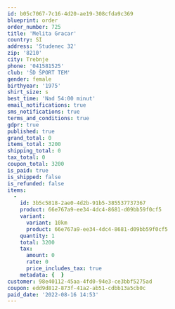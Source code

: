 ```yaml
---
id: b05c7067-7c16-4d20-ae19-308cfda9c369
blueprint: order
order_number: 725
title: 'Melita Gracar'
country: SI
address: 'Studenec 32'
zip: '8210'
city: Trebnje
phone: '041581525'
club: 'ŠD ŠPORT TEM'
gender: female
birthyear: '1975'
shirt_size: s
best_time: 'Nad 54:00 minut'
email_notifications: true
sms_notifications: true
terms_and_conditions: true
gdpr: true
published: true
grand_total: 0
items_total: 3200
shipping_total: 0
tax_total: 0
coupon_total: 3200
is_paid: true
is_shipped: false
is_refunded: false
items:
  -
    id: 3b5c5818-2ae0-4d2b-91b5-385537737367
    product: 66e767a9-ee34-4dc4-8681-d09bb59f0cf5
    variant:
      variant: 10km
      product: 66e767a9-ee34-4dc4-8681-d09bb59f0cf5
    quantity: 1
    total: 3200
    tax:
      amount: 0
      rate: 0
      price_includes_tax: true
    metadata: {  }
customer: 98e40112-45aa-4fd0-94e3-ce3bbf5275ad
coupon: edd9d812-873f-41a2-ab51-cdbb13a5cb0c
paid_date: '2022-08-16 14:53'
---
```

